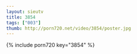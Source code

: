 ```yaml
--- 
layout: sieutv
title: 3854
tags: ["003"]
thumb: http://porn720.net/video/3854/poster.jpg
---
```

{% include porn720 key="3854" %} 

